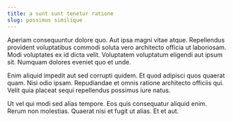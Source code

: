 ```yaml
---
title: a sunt sunt tenetur ratione
slug: possimus similique
---
```


Aperiam consequuntur dolore quo. Aut ipsa magni vitae atque. Repellendus provident voluptatibus commodi soluta vero architecto officia ut laboriosam. Modi voluptates ex id dicta velit. Voluptatem voluptatum eligendi aut ipsum sit. Numquam dolores eveniet quo et unde.

Enim aliquid impedit aut sed corrupti quidem. Et quod adipisci quos quaerat quam. Nisi odio ipsam. Repudiandae et omnis ratione architecto officiis qui. Velit quia placeat sequi repellendus possimus iure natus.

Ut vel qui modi sed alias tempore. Eos quis consequatur aliquid enim. Rerum non molestias. Quaerat nisi et fugit ut alias. Et et aut.
